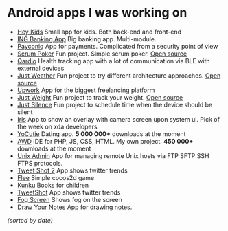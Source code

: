 # Android apps I was working on

* [Hey Kids](https://play.google.com/store/apps/details?id=ro.heykids.povesti.desene.app) Small app for kids. Both back-end and front-end
* [ING Banking App](https://play.google.com/store/apps/details?id=com.ing.mobile) Big banking app. Multi-module.
* [Payconiq](https://play.google.com/store/apps/details?id=com.payconiq.customers) App for payments. Complicated from a security point of view
* [Scrum Poker](https://play.google.com/store/apps/details?id=kidinov.org.scrumpoker) Fun project. Simple scrum poker. [Open source](https://github.com/kidinov/ScrumPoker)
* [Qardio](https://play.google.com/store/apps/details?id=com.getqardio.android) Health tracking app with a lot of communication via BLE with external devices
* [Just Weather](https://play.google.com/store/apps/details?id=org.kidinov.just_weather) Fun project to try different architecture approaches. [Open source](https://github.com/kidinov/weather-app)
* [Upwork](https://play.google.com/store/apps/details?id=com.upwork.android) App for the biggest freelancing platform
* [Just Weight](https://play.google.com/store/apps/details?id=org.kidinov.justweight) Fun project to track your weight. [Open source](https://github.com/kidinov/Just-Weight)
* [Just Silence](https://play.google.com/store/apps/details?id=org.kidinov.justsleep) Fun project to schedule time when the device should be silent
* [Iris](https://forum.xda-developers.com/android/apps-games/beta-iris-walk-using-app-t3086259) App to show an overlay with camera screen upon system ui. Pick of the week on xda developers
* [YoCutie](https://play.google.com/store/apps/details?id=de.appfiction.yocutiegoogle) Dating app. **5 000 000+** downloads at the moment
* [AWD](https://play.google.com/store/apps/details?id=org.kidinov.awd) IDE for PHP, JS, CSS, HTML. My own project. **450 000+** downloads at the moment
* [Unix Admin](https://play.google.com/store/apps/details?id=org.kidinov.unixadmin) App for managing remote Unix hosts via FTP SFTP SSH FTPS protocols. 
* [Tweet Shot 2](https://play.google.com/store/apps/details?id=org.mediathreat.tweetcinema.app) App shows twitter trends
* [Flee](https://play.google.com/store/apps/details?id=com.gravybaby.flee) Simple cocos2d game
* [Kunku](https://play.google.com/store/apps/details?id=mobi.kunku.app) Books for children
* [TweetShot](https://play.google.com/store/apps/details?id=org.mediathreat.tweetcinema.app) App shows twitter trends
* [Fog Screen](https://play.google.com/store/apps/details?id=com.gravybaby.realfogscreenprank) Shows fog on the screen
* [Draw Your Notes](https://play.google.com/store/apps/details?id=com.notedraw.bos.app) App for drawing notes.

*(sorted by date)*
